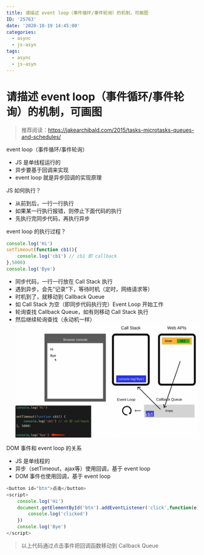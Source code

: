 ```yaml
---
title: 请描述 event loop（事件循环/事件轮询）的机制，可画图
ID: '25763'
date: '2020-10-19 14:45:00'
categories:
  - async
  - js-asyn
tags:
  - async
  - js-asyn
---
```


# 请描述 event loop（事件循环/事件轮询）的机制，可画图 

> 推荐阅读：https://jakearchibald.com/2015/tasks-microtasks-queues-and-schedules/

event loop（事件循环/事件轮询）

- JS 是单线程运行的
- 异步要基于回调来实现
- event loop 就是异步回调的实现原理

JS 如何执行？

- 从前到后，一行一行执行
- 如果某一行执行报错，则停止下面代码的执行
- 先执行完同步代码，再执行异步

event loop 的执行过程？

``` js 
console.log('Hi')
setTimeout(function cb1(){
    console.log('cb1') // cb1 即 callback
},5000)
console.log('Bye')
```

- 同步代码，一行一行放在 Call Stack 执行
- 遇到异步，会先“记录”下，等待时机（定时，网络请求等）
- 时机到了，就移动到 Callback Queue
- 如 Call Stack 为空（即同步代码执行完）Event Loop 开始工作
- 轮询查找 Callback Queue，如有则移动 Call Stack 执行
- 然后继续轮询查找（永动机一样）  
    ![](./images/3989109606.png)

DOM 事件和 event loop 的关系

- JS 是单线程的
- 异步（setTimeout，ajax等）使用回调，基于 event loop
- DOM 事件也使用回调，基于 event loop

``` js 
<button id="btn">点击</button>
<script>
    console.log('Hi')
    document.getElementById('btn').addEventListener('click',function(e){
        console.log('clicked')
    })
    console.log('Bye')
</script>
```

> 以上代码通过点击事件把回调函数移动到 Callback Queue
 
 
 
 
 
 
 
 
 
 
 
 
 
 
 
 
 
 
 
 
 
 
 
 
